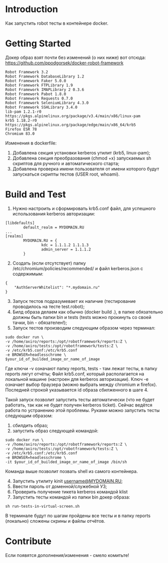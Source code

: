 # Introduction 
Как запустить robot тесты в контейнере docker.

# Getting Started
Докер образ взят почти без изменений (о них ниже) вот отсюда:
https://github.com/ppodgorsek/docker-robot-framework

    Robot Framework 3.2
    Robot Framework DatabaseLibrary 1.2
    Robot Framework Faker 5.0.0
    Robot Framework FTPLibrary 1.9
    Robot Framework IMAPLibrary 2 0.3.6
    Robot Framework Pabot 1.8.0
    Robot Framework Requests 0.7.0
    Robot Framework SeleniumLibrary 4.3.0
    Robot Framework SSHLibrary 3.4.0
    lib-pam 1.2.1-r0 https://pkgs.alpinelinux.org/package/v3.4/main/x86/linux-pam
    krb5 1.18.2-r0 https://pkgs.alpinelinux.org/package/edge/main/x86_64/krb5
    Firefox ESR 78
    Chromium 83.0

Изменения в dockerfile:
1. Добавлена секция установки kerberos утилит (krb5, linux-pam);
2. Добавлена секция преобразования (chmod +x) запускаемых sh скриптов для ручного и автоматического старта;
3. Добавлена проверка имени пользователя от имени которого будут запускаться скрипты тестов (USER root, whoami).

# Build and Test
1. Нужно настроить и сформировать krb5.conf файл, для успешного использования kerberos авторизации:
```
[libdefaults]
        default_realm = MYDOMAIN.RU
...
[realms]
        MYDOMAIN.RU = {                
                kdc = 1.1.1.2 1.1.1.3               
                admin_server = 1.1.1.2
        }
```
2. Создать (если отсутствует) папку /etc/chromium/policies/recommended/ и файл kerberos.json с содержимым:
```
{
    "AuthServerWhitelist": "*.mydomain.ru"
}
```
3. Запуск тестов подразумевает их наличие (тестирование проводилось на тесте test.robot);
4. Билд образа делаем как обычно (docker build .), в папке обязательно должны быть папки bin и tests (tests можно прокинуть со своей тачки, bin - обязателен!);
5. Запуск тестов производим следующим образом через терминал:

```
sudo docker run \
-v /home/axiro/reports:/opt/robotframework/reports:Z \
-v /home/axiro/tests:/opt/robotframework/tests:Z \
-v /etc/krb5.conf:/etc/krb5.conf
-e BROWSER=headlesschrome \
$your_id_of_builded_image_or_name_of_image
```
Где ключи -v означают папку reports, tests - там лежат тесты, в папку reports лягут отчёты;
Файл krb5.conf, который располагается на локальной машине (настроен для kerberos авторизации).
Ключ -e означает выбор браузера (можно выбрать между chromium и firefox).
Последней строкой указывается id образа сбилженного в шаге 4.

Такой запуск позволит запустить тесты автоматически (что не будет работать, так как не будет получен kerberos ticket). Сейчас ведётся работа по устранению этой проблемы.
Руками можно запустить тесты следующим образом:
1. сбилдить образ;
2. запустить образ следующей командой:
```
sudo docker run \
-v /home/axiro/reports:/opt/robotframework/reports:Z \
-v /home/axiro/tests:/opt/robotframework/tests:Z \
-v /etc/krb5.conf:/etc/krb5.conf
-e BROWSER=headlesschrome \
-it $your_id_of_builded_image_or_name_of_image /bin/sh
```
Команда выше позволит позвать shell из самого контейнера.

4. Запустить утилиту kinit username@MYDOMAIN.RU;
5. Ввести пароль от доменной/служебной УЗ;
6. Проверить получение тикета kerberos командой klist
5. Запустить тесты командой из папки bin докер образа:
```
sh run-tests-in-virtual-screen.sh
```
В терминале будут по шагам пройдены все тесты и в папку reports (локально) сложены скрины и файлы отчётов.

# Contribute
Если появятся дополнения/изменения - смело комитьте!